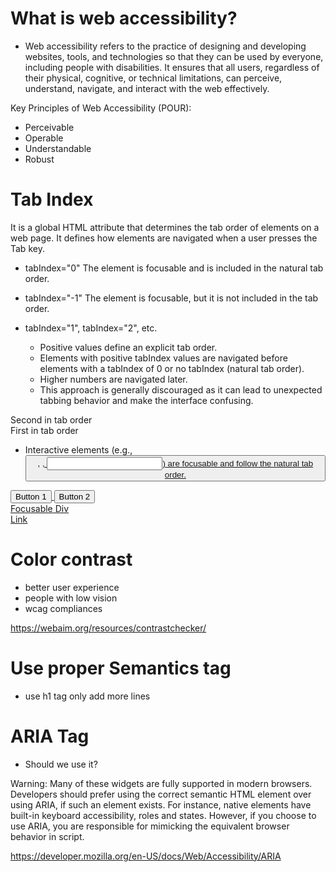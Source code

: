 # What is web accessibility?
- Web accessibility refers to the practice of designing and developing websites, tools, and technologies so that they can be used by everyone, including people with disabilities. It ensures that all users, regardless of their physical, cognitive, or technical limitations, can perceive, understand, navigate, and interact with the web effectively.


Key Principles of Web Accessibility (POUR):
- Perceivable
- Operable
- Understandable
- Robust


# Tab Index
It is a global HTML attribute that determines the tab order of elements on a web page. It defines how elements are navigated when a user presses the Tab key. 

- tabIndex="0"
The element is focusable and is included in the natural tab order.

- tabIndex="-1"
The element is focusable, but it is not included in the tab order.

- tabIndex="1", tabIndex="2", etc.

    - Positive values define an explicit tab order.
    - Elements with positive tabIndex values are navigated before elements with a tabIndex of 0 or no tabIndex (natural tab order).
    - Higher numbers are navigated later. 
    - This approach is generally discouraged as it can lead to unexpected tabbing behavior and make the interface confusing.

<div tabindex="2">Second in tab order</div>
<div tabindex="1">First in tab order</div>

- Interactive elements (e.g., <button>, <a href>, <input>) are focusable and follow the natural tab order.

<div>
  <button>Button 1</button>
  <button>Button 2</button>
  <div tabindex="0">Focusable Div</div>
  <a href="#">Link</a>
</div>



# Color contrast
- better user experience
- people with low vision
- wcag compliances

https://webaim.org/resources/contrastchecker/


# Use proper Semantics tag
- use h1 tag only
add more lines


# ARIA Tag
- Should we use it?

Warning: Many of these widgets are fully supported in modern browsers. Developers should prefer using the correct semantic HTML element over using ARIA, if such an element exists. For instance, native elements have built-in keyboard accessibility, roles and states. However, if you choose to use ARIA, you are responsible for mimicking the equivalent browser behavior in script.


https://developer.mozilla.org/en-US/docs/Web/Accessibility/ARIA